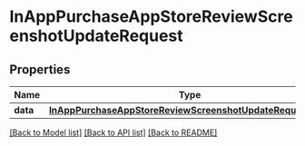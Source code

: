 # InAppPurchaseAppStoreReviewScreenshotUpdateRequest

## Properties
Name | Type | Description | Notes
------------ | ------------- | ------------- | -------------
**data** | [**InAppPurchaseAppStoreReviewScreenshotUpdateRequestData**](InAppPurchaseAppStoreReviewScreenshotUpdateRequestData.md) |  | 

[[Back to Model list]](../README.md#documentation-for-models) [[Back to API list]](../README.md#documentation-for-api-endpoints) [[Back to README]](../README.md)


